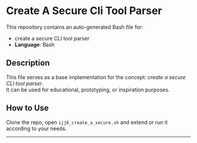 # Create A Secure Cli Tool Parser

This repository contains an auto-generated Bash file for:

- create a secure CLI tool parser
- **Language**: Bash

## Description

This file serves as a base implementation for the concept: *create a secure CLI tool parser*.  
It can be used for educational, prototyping, or inspiration purposes.

## How to Use

Clone the repo, open `ijj6_create_a_secure.sh` and extend or run it according to your needs.

---


